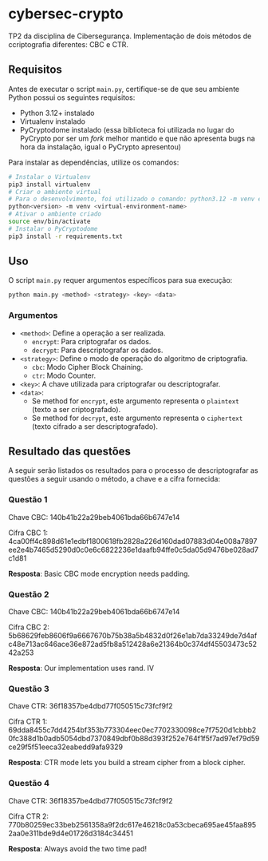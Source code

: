 # cybersec-crypto

TP2 da disciplina de Cibersegurança. Implementação de dois métodos de ccriptografia diferentes: CBC e CTR.

## Requisitos

Antes de executar o script `main.py`, certifique-se de que seu ambiente Python possui os seguintes requisitos:

* Python 3.12+ instalado
* Virtualenv instalado
* PyCryptodome instalado (essa biblioteca foi utilizada no lugar do PyCrypto por ser um _fork_ melhor mantido e que não apresenta bugs na hora da instalação, igual o PyCrypto apresentou)

Para instalar as dependências, utilize os comandos:

```bash
# Instalar o Virtualenv
pip3 install virtualenv 
# Criar o ambiente virtual
# Para o desenvolvimento, foi utilizado o comando: python3.12 -m venv env
python<version> -m venv <virtual-environment-name>
# Ativar o ambiente criado
source env/bin/activate
# Instalar o PyCryptodome
pip3 install -r requirements.txt
```

## Uso

O script `main.py` requer argumentos específicos para sua execução:

```bash
python main.py <method> <strategy> <key> <data>
```

### Argumentos

* `<method>`: Define a operação a ser realizada.
  * `encrypt`: Para criptografar os dados.
  * `decrypt`: Para descriptografar os dados.
* `<strategy>`: Define o modo de operação do algoritmo de criptografia.
  * `cbc`: Modo Cipher Block Chaining.
  * `ctr`: Modo Counter.
* `<key>`: A chave utilizada para criptografar ou descriptografar.
* `<data>`:
  * Se method for `encrypt`, este argumento representa o `plaintext` (texto a ser criptografado).
  * Se method for `decrypt`, este argumento representa o `ciphertext` (texto cifrado a ser descriptografado).

## Resultado das questões

A seguir serão listados os resultados para o processo de descriptografar as questões a seguir usando
o método, a chave e a cifra fornecida:

### Questão 1
Chave CBC: 140b41b22a29beb4061bda66b6747e14

Cifra CBC 1: 4ca00ff4c898d61e1edbf1800618fb2828a226d160dad07883d04e008a7897ee2e4b7465d5290d0c0e6c6822236e1daafb94ffe0c5da05d9476be028ad7c1d81

**Resposta**: Basic CBC mode encryption needs padding.

### Questão 2
Chave CBC: 140b41b22a29beb4061bda66b6747e14

Cifra CBC 2: 5b68629feb8606f9a6667670b75b38a5b4832d0f26e1ab7da33249de7d4afc48e713ac646ace36e872ad5fb8a512428a6e21364b0c374df45503473c5242a253

**Resposta**: Our implementation uses rand. IV

### Questão 3
Chave CTR: 36f18357be4dbd77f050515c73fcf9f2

Cifra CTR 1: 69dda8455c7dd4254bf353b773304eec0ec7702330098ce7f7520d1cbbb20fc388d1b0adb5054dbd7370849dbf0b88d393f252e764f1f5f7ad97ef79d59ce29f5f51eeca32eabedd9afa9329

**Resposta**: CTR mode lets you build a stream cipher from a block cipher.

### Questão 4
Chave CTR: 36f18357be4dbd77f050515c73fcf9f2

Cifra CTR 2: 770b80259ec33beb2561358a9f2dc617e46218c0a53cbeca695ae45faa8952aa0e311bde9d4e01726d3184c34451

**Resposta**: Always avoid the two time pad!


